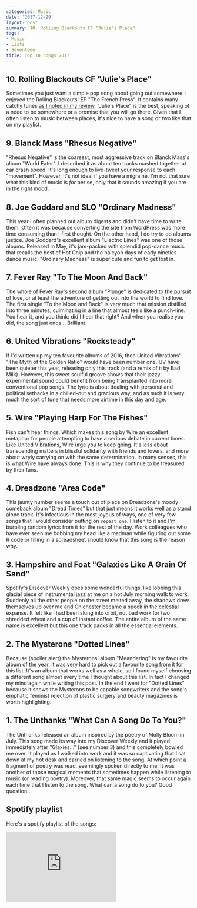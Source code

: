 ```yaml
---
categories: Music
date: '2017-12-29'
layout: post
summary: 10. Rolling Blackouts CF "Julie's Place"
tags:
- Music
- Lists
- Seventeen
title: Top 10 Songs 2017
---
```


## 10. Rolling Blackouts CF "Julie's Place"
Sometimes you just want a simple pop song about going out somewhere. I enjoyed the Rolling Blackouts' EP "The French Press". It contains many catchy tunes [as I noted in my review](album-digest-march-2017). "Julie's Place" is the best, speaking of a need to be somewhere or a promise that you will go there. Given that I often listen to music between places, it's nice to have a song or two like that on my playlist.

## 9. Blanck Mass "Rhesus Negative"
"Rhesus Negative" is the coarsest, most aggressive track on Blanck Mass's album "World Eater". I described it as about ten tracks mashed together at car crash speed. It's long enough to live-tweet your response to each "movement". However, it's not ideal if you have a migraine. I'm not that sure what this kind of music is *for* per se, only that it sounds amazing if you are in the right mood.

## 8. Joe Goddard and SLO "Ordinary Madness"
This year I often planned out album digests and didn't have time to write them. Often it was because converting the site from WordPress was more time consuming than I first thought. On the other hand, I do try to do albums justice. Joe Goddard's excellent album "Electric Lines" was one of those albums. Released in May, it's jam-packed with splendid pop-dance music that recalls the best of Hot Chip and the halcyon days of early nineties dance music. "Ordinary Madness" is super cute and fun to get lost in.  

## 7. Fever Ray "To The Moon And Back"
The whole of Fever Ray's second album "Plunge" is dedicated to the pursuit of love, or at least the adventure of getting out into the world to find love. The first single "To the Moon and Back" is very much that mission distilled into three minutes, culminating in a line that almost feels like a punch-line. You hear it, and you think: did I hear that right? And when you realise you did, the song just ends... Brilliant.

## 6. United Vibrations "Rocksteady"
If I'd written up my ten favourite albums of 2016, then United Vibrations' "The Myth of the Golden Ratio" would have been number one. UV have been quieter this year, releasing only this track (and a remix of it by Bad Milk). However, this sweet soulful groove shows that their jazzy experimental sound could benefit from being transplanted into more conventional pop songs. The lyric is about dealing with personal and political setbacks in a chilled-out and gracious way, and as such it is very much the sort of tune that needs more airtime in this day and age.

## 5. Wire "Playing Harp For The Fishes"
Fish can't hear things. Which makes this song by Wire an excellent metaphor for people attempting to have a serious debate in current times. Like United Vibrations, Wire urge you to keep going. It's less about transcending matters in blissful solidarity with friends and lovers, and more about wryly carrying on with the same determination. In many senses, this is what Wire have always done. This is why they continue to be treasured by their fans.

## 4. Dreadzone "Area Code"
This jaunty number seems a touch out of place on Dreadzone's moody comeback album "Dread Times" but that just means it works well as a stand alone track. It's infectious in the most joyous of ways, one of very few songs that I would consider putting on `repeat one`. I listen to it and I'm burbling random lyrics from it for the rest of the day. Work colleagues who have ever seen me bobbing my head like a madman while figuring out some R code or filling in a spreadsheet should know that this song is the reason why.

## 3. Hampshire and Foat "Galaxies Like A Grain Of Sand"
Spotify's Discover Weekly does some wonderful things, like lobbing this glacial piece of instrumental jazz at me on a hot July morning walk to work. Suddenly all the other people on the street melted away, the shadows drew themselves up over me and Chichester became a speck in the celestial expanse. It felt like I had been slung into orbit, not bad work for two shredded wheat and a cup of instant coffee. The entire album of the same name is excellent but this one track packs in all the essential elements.

## 2. The Mysterons "Dotted Lines"
Because (spoiler alert) the Mysterons' album "Meandering" is my favourite album of the year, it was very hard to pick out a favourite song from it for this list. It's an album that works well as a whole, so I found myself choosing a different song almost every time I thought about this list. In fact I changed my mind again while writing this post. In the end I went for "Dotted Lines" because it shows the Mysterons to be capable songwriters and the song's emphatic feminist rejection of plastic surgery and beauty magazines is worth highlighting. 

## 1. The Unthanks "What Can A Song Do To You?"
The Unthanks released an album inspired by the poetry of Molly Bloom in July. This song made its way into my Discover Weekly and it played immediately after "Glaxies..." (see number 3) and this completely bowled me over. It played as I walked into work and it was so captivating that I sat down at my hot desk and carried on listening to the song. At which point a fragment of poetry was read, seemingly spoken directly to me. It was another of those magical moments that sometimes happen while listening to music (or reading poetry). Moreover, that same magic seems to occur again each time that I listen to the song. What can a song do to you? Good question...

## Spotify playlist
Here's a spotify playlist of the songs:  

<iframe src="https://open.spotify.com/embed/user/mattischrome/playlist/5XChBveXo258jEREYLEd0B" width="300" height="190" frameborder="0" allowtransparency="true"></iframe>